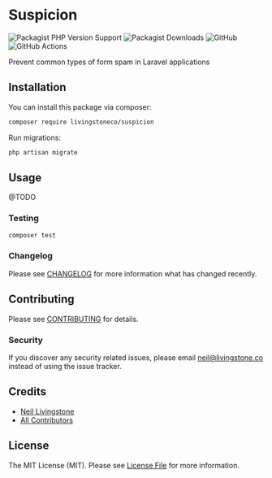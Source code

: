# Suspicion

![Packagist PHP Version Support](https://img.shields.io/packagist/php-v/livingstoneco/suspicion)
![Packagist Downloads](https://img.shields.io/packagist/dt/livingstoneco/suspicion?label=Downloads)
![GitHub](https://img.shields.io/github/license/livingstoneco/suspicion?label=License)
![GitHub Actions](https://github.com/livingstoneco/suspicion/actions/workflows/main.yml/badge.svg)

Prevent common types of form spam in Laravel applications

## Installation

You can install this package via composer:

```bash
composer require livingstoneco/suspicion
```

Run migrations:

```bash
php artisan migrate
```

## Usage

@TODO


### Testing

```bash
composer test
```

### Changelog

Please see [CHANGELOG](CHANGELOG.md) for more information what has changed recently.

## Contributing

Please see [CONTRIBUTING](CONTRIBUTING.md) for details.

### Security

If you discover any security related issues, please email neil@livingstone.co instead of using the issue tracker.

## Credits

-   [Neil Livingstone](https://github.com/nlivingstone)
-   [All Contributors](../../contributors)

## License

The MIT License (MIT). Please see [License File](LICENSE.md) for more information.

